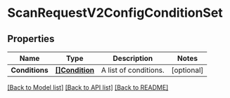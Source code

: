 # ScanRequestV2ConfigConditionSet

## Properties

Name | Type | Description | Notes
------------ | ------------- | ------------- | -------------
**Conditions** | [**[]Condition**](Condition.md) | A list of conditions. | [optional] 

[[Back to Model list]](../README.md#documentation-for-models) [[Back to API list]](../README.md#documentation-for-api-endpoints) [[Back to README]](../README.md)


